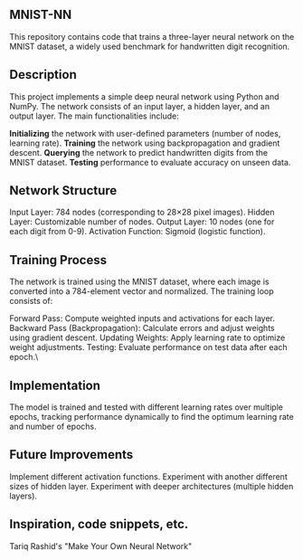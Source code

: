 ## MNIST-NN
This repository contains code that trains a three-layer neural network on the MNIST dataset, a widely used benchmark for handwritten digit recognition.

## Description
This project implements a simple deep neural network using Python and NumPy. The network consists of an input layer, a hidden layer, and an output layer. The main functionalities include:

  **Initializing** the network with user-defined parameters (number of nodes, learning rate).
  **Training** the network using backpropagation and gradient descent.
  **Querying** the network to predict handwritten digits from the MNIST dataset.
  **Testing** performance to evaluate accuracy on unseen data.
  
## Network Structure
Input Layer: 784 nodes (corresponding to 28×28 pixel images).
Hidden Layer: Customizable number of nodes.
Output Layer: 10 nodes (one for each digit from 0-9).
Activation Function: Sigmoid (logistic function).

## Training Process
The network is trained using the MNIST dataset, where each image is converted into a 784-element vector and normalized. The training loop consists of:

Forward Pass: Compute weighted inputs and activations for each layer.
Backward Pass (Backpropagation): Calculate errors and adjust weights using gradient descent.
Updating Weights: Apply learning rate to optimize weight adjustments.
Testing: Evaluate performance on test data after each epoch.\

## Implementation
The model is trained and tested with different learning rates over multiple epochs, tracking performance dynamically to find the optimum learning rate and number of epochs.

## Future Improvements
Implement different activation functions.
Experiment with another different sizes of hidden layer.
Experiment with deeper architectures (multiple hidden layers).

## Inspiration, code snippets, etc.
Tariq Rashid's "Make Your Own Neural Network"

